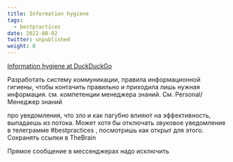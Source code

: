 ```yaml
---
title: Information hygiene
tags:
  - bestpractices
date: 2022-08-02
twitter: unpublished
weight: 0
---
```


[Information hygiene at DuckDuckGo](https://duckduckgo.com/?q=Information+hygiene&atb=v311-1&ia=web)

Разработать систему коммуникации, правила информационной гигиены, чтобы контачить правильно и приходила лишь нужная информация. см. компетенции менеджера знаний. См. Personal/Менеджер знаний

про уведомления, что зло и как пагубно влияют на эффективность, выпадаешь из потока. Может хотя бы отключать звуковое уведомление в телеграмме #bestpractices , посмотришь как открыт для этого.  
Сохранять ссылки в TheBrain

Прямое сообщение в мессенджерах надо исключить
